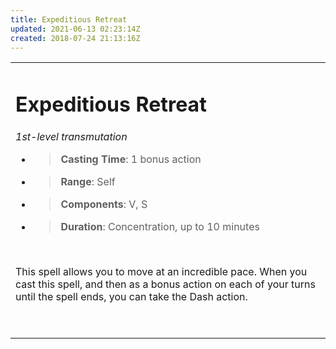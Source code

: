 ```yaml
---
title: Expeditious Retreat
updated: 2021-06-13 02:23:14Z
created: 2018-07-24 21:13:16Z
---
```


<table><tbody><tr class="odd"><td><h1 id="expeditious-retreat"><strong>Expeditious Retreat</strong></h1><p><em>1st-level transmutation</em></p><ul><li><blockquote><p><strong>Casting Time</strong>: 1 bonus action</p></blockquote></li><li><blockquote><p><strong>Range</strong>: Self</p></blockquote></li><li><blockquote><p><strong>Components</strong>: V, S</p></blockquote></li><li><blockquote><p><strong>Duration</strong>: Concentration, up to 10 minutes</p></blockquote></li></ul><p> </p><p>This spell allows you to move at an incredible pace. When you cast this spell, and then as a bonus action on each of your turns until the spell ends, you can take the Dash action.</p><p> </p></td></tr></tbody></table>